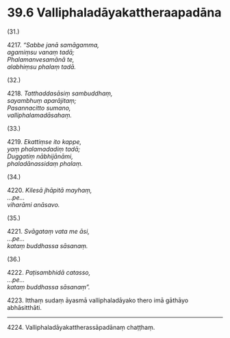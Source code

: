 # 39.6 Valliphaladāyakattheraapadāna

(31.)

4217\. _“Sabbe janā samāgamma,_  
_agamiṃsu vanaṃ tadā;_  
_Phalamanvesamānā te,_  
_alabhiṃsu phalaṃ tadā._  

(32.)

4218\. _Tatthaddasāsiṃ sambuddhaṃ,_  
_sayambhuṃ aparājitaṃ;_  
_Pasannacitto sumano,_  
_valliphalamadāsahaṃ._  

(33.)

4219\. _Ekattiṃse ito kappe,_  
_yaṃ phalamadadiṃ tadā;_  
_Duggatiṃ nābhijānāmi,_  
_phaladānassidaṃ phalaṃ._  

(34.)

4220\. _Kilesā jhāpitā mayhaṃ,_  
_…pe…_  
_viharāmi anāsavo._  

(35.)

4221\. _Svāgataṃ vata me āsi,_  
_…pe…_  
_kataṃ buddhassa sāsanaṃ._  

(36.)

4222\. _Paṭisambhidā catasso,_  
_…pe…_  
_kataṃ buddhassa sāsanaṃ”._  

4223\. Itthaṃ sudaṃ āyasmā valliphaladāyako thero imā gāthāyo abhāsitthāti.

---

4224\. Valliphaladāyakattherassāpadānaṃ chaṭṭhaṃ.
